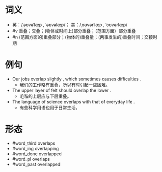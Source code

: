 # 词义
- 英：/ˌəʊvəˈlæp , ˈəʊvəlæp/； 美：/ˌoʊvərˈlæp , ˈoʊvərlæp/
- #v 重叠；交叠；(物体或时间上)部分重叠；（范围方面）部分重叠
- #n (范围方面的)重叠部分；(物体的)重叠量；(两事发生的)重叠时间；交接时期
# 例句
- Our jobs overlap slightly , which sometimes causes difficulties .
	- 我们的工作略有重叠，所以有时引起一些困难。
- The upper layer of felt should overlap the lower .
	- 毛毡的上层应与下层重叠。
- The language of science overlaps with that of everyday life .
	- 有些科学用语也用于日常生活。
# 形态
- #word_third overlaps
- #word_ing overlapping
- #word_done overlapped
- #word_pl overlaps
- #word_past overlapped
